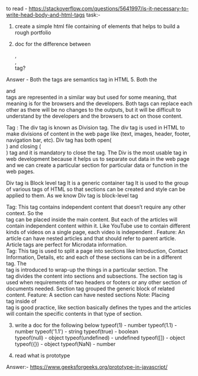 to read - https://stackoverflow.com/questions/5641997/is-it-necessary-to-write-head-body-and-html-tags
task:-
 1.  create a simple html file containing of elements that helps to build a rough portfolio
 
 2. doc for the difference between <div>, <article>, <section> tag?
 
Answer - Both the tags are semantics tag in HTML 5. Both the <article> and <section> tags are represented in a similar way but used for some meaning, that meaning is for the browsers and the developers. Both tags can replace each other as there will be no changes to the outputs, but it will be difficult to understand by the developers and the browsers to act on those content.
 
<div> Tag : The div tag is known as Division tag. The div tag is used in HTML to make divisions of content in the web page like (text, images, header, footer, navigation bar, etc). Div tag has both open(<div>) and closing (</div>) tag and it is mandatory to close the tag. The Div is the most usable tag in web development because it helps us to separate out data in the web page and we can create a particular section for particular data or function in the web pages.

Div tag is Block level tag
It is a generic container tag
It is used to the group of various tags of HTML so that sections can be created and style can be applied to them.
As we know Div tag is block-level tag
 
<article> Tag: This tag contains independent content that doesn’t require any other context. So the <article> tag can be placed inside the main content. But each of the articles will contain independent content within it. Like YouTube use to contain different kinds of videos on a single page, each video is independent .
Feature:
An article can have nested articles and that should refer to parent article.
Article tags are perfect for Microdata information.
 
<section> Tag: This tag is used to split a page into sections like Introduction, Contact Information, Details, etc and each of these sections can be in a different <section> tag. The <section> tag is introduced to wrap-up the things in a particular section. The <section> tag divides the content into sections and subsections. The section tag is used when requirements of two headers or footers or any other section of documents needed. Section tag grouped the generic block of related content.
Feature:
A section can have nested sections
Note: Placing <article> tag inside of <section> tag is good practice, like section basically defines the types and the articles will contain the specific contents in that type of section.

 
 3.    write a doc for the following below
        typeof(1)            - number
        typeof(1.1)          - number 
        typeof('1.1')        - string
        typeof(true)         - boolean  
        typeof(null)         - object
        typeof(undefined)    - undefined
        typeof([])           - object
        typeof({})           - object
        typeof(NaN)          - number
 
 
 4.   read what is prototype
 
 Answer:- https://www.geeksforgeeks.org/prototype-in-javascript/
